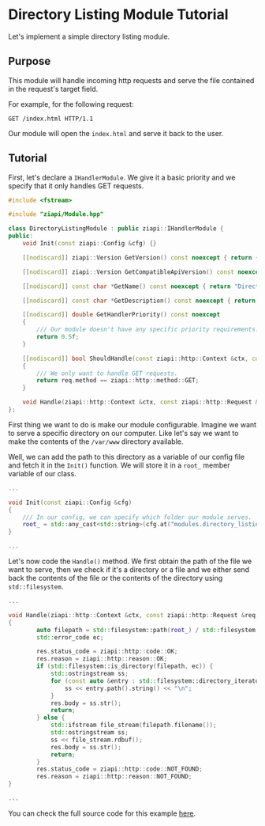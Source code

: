 # Directory Listing Module Tutorial

Let's implement a simple directory listing module.

## Purpose

This module will handle incoming http requests and serve the file contained in the request's target field.

For example, for the following request:
```
GET /index.html HTTP/1.1
```

Our module will open the `index.html` and serve it back to the user.

## Tutorial

First, let's declare a `IHandlerModule`. We give it a basic priority and we specify that it only handles GET requests.

```c++
#include <fstream>

#include "ziapi/Module.hpp"

class DirectoryListingModule : public ziapi::IHandlerModule {
public:
    void Init(const ziapi::Config &cfg) {}

    [[nodiscard]] ziapi::Version GetVersion() const noexcept { return {1, 0}; }

    [[nodiscard]] ziapi::Version GetCompatibleApiVersion() const noexcept { return {1, 0}; }

    [[nodiscard]] const char *GetName() const noexcept { return "DirectoryListing"; }

    [[nodiscard]] const char *GetDescription() const noexcept { return "Give access to a filesystem over HTTP"; }

    [[nodiscard]] double GetHandlerPriority() const noexcept
    {
        /// Our module doesn't have any specific priority requirements.
        return 0.5f;
    }

    [[nodiscard]] bool ShouldHandle(const ziapi::http::Context &ctx, const ziapi::http::Request &req) const
    {
        /// We only want to handle GET requests.
        return req.method == ziapi::http::method::GET;
    }

    void Handle(ziapi::http::Context &ctx, const ziapi::http::Request &req, ziapi::http::Response &res) {}
};
```

First thing we want to do is make our module configurable. Imagine we want to serve a specific directory on our computer. Like let's say we want to make the contents of the `/var/www` directory available.

Well, we can add the path to this directory as a variable of our config file and fetch it in the `Init()` function. We will store it in a `root_` member variable of our class.

```c++
...

void Init(const ziapi::Config &cfg)
{
    /// In our config, we can specify which folder our module serves.
    root_ = std::any_cast<std::string>(cfg.at("modules.directory_listing.path"));
}

...
```

Let's now code the `Handle()` method. We first obtain the path of the file we want to serve, then we check if it's a directory or a file and we either send back the contents of the file or the contents of the directory using `std::filesystem`.

```c++
...

void Handle(ziapi::http::Context &ctx, const ziapi::http::Request &req, ziapi::http::Response &res)
{
        auto filepath = std::filesystem::path(root_) / std::filesystem::path(req.target);
        std::error_code ec;

        res.status_code = ziapi::http::code::OK;
        res.reason = ziapi::http::reason::OK;
        if (std::filesystem::is_directory(filepath, ec)) {
            std::ostringstream ss;
            for (const auto &entry : std::filesystem::directory_iterator(filepath)) {
                ss << entry.path().string() << "\n";
            }
            res.body = ss.str();
            return;
        } else {
            std::ifstream file_stream(filepath.filename());
            std::ostringstream ss;
            ss << file_stream.rdbuf();
            res.body = ss.str();
            return;
        }
        res.status_code = ziapi::http::code::NOT_FOUND;
        res.reason = ziapi::http::reason::NOT_FOUND;
}

...
```

You can check the full source code for this example [here](/examples/modules/directory-listing/DirectoryListingModule.hpp).
